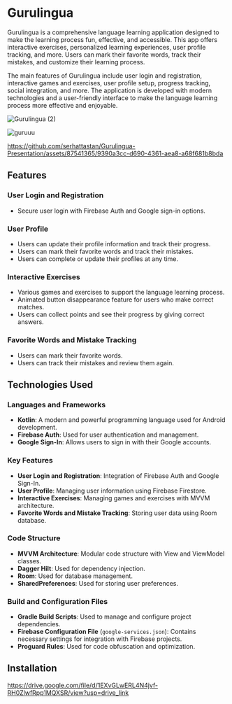 # Gurulingua

Gurulingua is a comprehensive language learning application designed to make the learning process fun, effective, and accessible. This app offers interactive exercises, personalized learning experiences, user profile tracking, and more. Users can mark their favorite words, track their mistakes, and customize their learning process.

The main features of Gurulingua include user login and registration, interactive games and exercises, user profile setup, progress tracking, social integration, and more. The application is developed with modern technologies and a user-friendly interface to make the language learning process more effective and enjoyable.

![Gurulingua (2)](https://github.com/serhattastan/Gurulingua-Presentation/assets/87541365/c386549c-012f-46b1-a2ea-f2da3c048ab1)

![guruuu](https://github.com/serhattastan/Gurulingua-Presentation/assets/87541365/16f459cc-df99-407e-bb56-45b59f78ac76)


https://github.com/serhattastan/Gurulingua-Presentation/assets/87541365/9390a3cc-d690-4361-aea8-a68f681b8bda



## Features

### User Login and Registration
- Secure user login with Firebase Auth and Google sign-in options.

### User Profile
- Users can update their profile information and track their progress.
- Users can mark their favorite words and track their mistakes.
- Users can complete or update their profiles at any time.

### Interactive Exercises
- Various games and exercises to support the language learning process.
- Animated button disappearance feature for users who make correct matches.
- Users can collect points and see their progress by giving correct answers.

### Favorite Words and Mistake Tracking
- Users can mark their favorite words.
- Users can track their mistakes and review them again.

## Technologies Used

### Languages and Frameworks
- **Kotlin**: A modern and powerful programming language used for Android development.
- **Firebase Auth**: Used for user authentication and management.
- **Google Sign-In**: Allows users to sign in with their Google accounts.

### Key Features
- **User Login and Registration**: Integration of Firebase Auth and Google Sign-In.
- **User Profile**: Managing user information using Firebase Firestore.
- **Interactive Exercises**: Managing games and exercises with MVVM architecture.
- **Favorite Words and Mistake Tracking**: Storing user data using Room database.

### Code Structure
- **MVVM Architecture**: Modular code structure with View and ViewModel classes.
- **Dagger Hilt**: Used for dependency injection.
- **Room**: Used for database management.
- **SharedPreferences**: Used for storing user preferences.

### Build and Configuration Files
- **Gradle Build Scripts**: Used to manage and configure project dependencies.
- **Firebase Configuration File** (`google-services.json`): Contains necessary settings for integration with Firebase projects.
- **Proguard Rules**: Used for code obfuscation and optimization.

## Installation

https://drive.google.com/file/d/1EXvGLwERL4N4jvf-RH0ZlwfRpp1MQXSR/view?usp=drive_link







